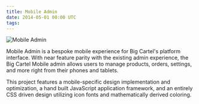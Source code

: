 ```yaml
---
title: Mobile Admin
date: 2014-05-01 00:00 UTC
tags:
---
```


![Mobile Admin](/images/portfolio/mobileadmin.png)

Mobile Admin is a bespoke mobile experience for Big Cartel's platform interface. With near feature parity with the existing admin experience, the Big Cartel Mobile admin allows users to manage products, orders, settings, and more right from their phones and tablets.

This project features a mobile-specific design implementation and optimization, a hand built JavaScript application framework, and an entirely CSS driven design utilizing icon fonts and mathematically derived coloring.
